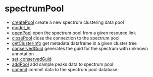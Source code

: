 # spectrumPool



+ [createPool](spectrumPool/createPool.1) create a new spectrum clustering data pool
+ [model_id](spectrumPool/model_id.1) 
+ [openPool](spectrumPool/openPool.1) open the spectrum pool from a given resource link
+ [closePool](spectrumPool/closePool.1) close the connection to the spectrum pool
+ [getClusterInfo](spectrumPool/getClusterInfo.1) get metadata dataframe in a given cluster tree
+ [conservedGuid](spectrumPool/conservedGuid.1) generates the guid for the spectrum with unknown annotation
+ [set_conservedGuid](spectrumPool/set_conservedGuid.1) 
+ [addPool](spectrumPool/addPool.1) add sample peaks data to spectrum pool
+ [commit](spectrumPool/commit.1) commit data to the spectrum pool database
